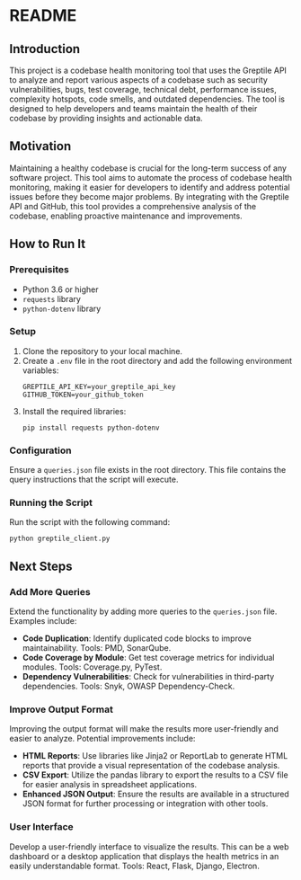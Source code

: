# README

## Introduction

This project is a codebase health monitoring tool that uses the Greptile API to analyze and report various aspects of a codebase such as security vulnerabilities, bugs, test coverage, technical debt, performance issues, complexity hotspots, code smells, and outdated dependencies. The tool is designed to help developers and teams maintain the health of their codebase by providing insights and actionable data.

## Motivation

Maintaining a healthy codebase is crucial for the long-term success of any software project. This tool aims to automate the process of codebase health monitoring, making it easier for developers to identify and address potential issues before they become major problems. By integrating with the Greptile API and GitHub, this tool provides a comprehensive analysis of the codebase, enabling proactive maintenance and improvements.

## How to Run It

### Prerequisites

- Python 3.6 or higher
- `requests` library
- `python-dotenv` library

### Setup

1. Clone the repository to your local machine.
2. Create a `.env` file in the root directory and add the following environment variables:
    ```
    GREPTILE_API_KEY=your_greptile_api_key
    GITHUB_TOKEN=your_github_token
    ```
3. Install the required libraries:
    ```
    pip install requests python-dotenv
    ```

### Configuration

Ensure a `queries.json` file exists in the root directory. This file contains the query instructions that the script will execute.

### Running the Script

Run the script with the following command:

```
python greptile_client.py
```


## Next Steps

### Add More Queries

Extend the functionality by adding more queries to the `queries.json` file. Examples include:
- **Code Duplication**: Identify duplicated code blocks to improve maintainability. Tools: PMD, SonarQube.
- **Code Coverage by Module**: Get test coverage metrics for individual modules. Tools: Coverage.py, PyTest.
- **Dependency Vulnerabilities**: Check for vulnerabilities in third-party dependencies. Tools: Snyk, OWASP Dependency-Check.


### Improve Output Format

Improving the output format will make the results more user-friendly and easier to analyze. Potential improvements include:

- **HTML Reports**: Use libraries like Jinja2 or ReportLab to generate HTML reports that provide a visual representation of the codebase analysis.
- **CSV Export**: Utilize the pandas library to export the results to a CSV file for easier analysis in spreadsheet applications.
- **Enhanced JSON Output**: Ensure the results are available in a structured JSON format for further processing or integration with other tools.


### User Interface

Develop a user-friendly interface to visualize the results. This can be a web dashboard or a desktop application that displays the health metrics in an easily understandable format. Tools: React, Flask, Django, Electron.
